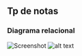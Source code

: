 ## Tp de notas 

### Diagrama relacional

![Screenshot](tp_notes.png)
![alt text](https://github.com/romeroangel025/tp_notes/branch/path/to/img.png)



